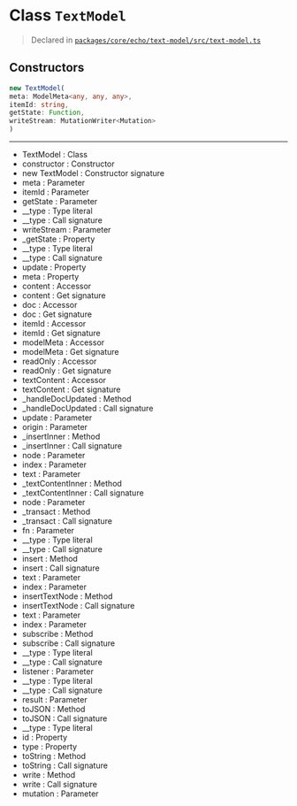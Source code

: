 # Class `TextModel`
> Declared in [`packages/core/echo/text-model/src/text-model.ts`](https://github.com/dxos/protocols/blob/main/packages/core/echo/text-model/src/text-model.ts#L41)

## Constructors
```ts
new TextModel(
meta: ModelMeta<any, any, any>,
itemId: string,
getState: Function,
writeStream: MutationWriter<Mutation>
)
```

---
- TextModel : Class
- constructor : Constructor
- new TextModel : Constructor signature
- meta : Parameter
- itemId : Parameter
- getState : Parameter
- __type : Type literal
- __type : Call signature
- writeStream : Parameter
- _getState : Property
- __type : Type literal
- __type : Call signature
- update : Property
- meta : Property
- content : Accessor
- content : Get signature
- doc : Accessor
- doc : Get signature
- itemId : Accessor
- itemId : Get signature
- modelMeta : Accessor
- modelMeta : Get signature
- readOnly : Accessor
- readOnly : Get signature
- textContent : Accessor
- textContent : Get signature
- _handleDocUpdated : Method
- _handleDocUpdated : Call signature
- update : Parameter
- origin : Parameter
- _insertInner : Method
- _insertInner : Call signature
- node : Parameter
- index : Parameter
- text : Parameter
- _textContentInner : Method
- _textContentInner : Call signature
- node : Parameter
- _transact : Method
- _transact : Call signature
- fn : Parameter
- __type : Type literal
- __type : Call signature
- insert : Method
- insert : Call signature
- text : Parameter
- index : Parameter
- insertTextNode : Method
- insertTextNode : Call signature
- text : Parameter
- index : Parameter
- subscribe : Method
- subscribe : Call signature
- __type : Type literal
- __type : Call signature
- listener : Parameter
- __type : Type literal
- __type : Call signature
- result : Parameter
- toJSON : Method
- toJSON : Call signature
- __type : Type literal
- id : Property
- type : Property
- toString : Method
- toString : Call signature
- write : Method
- write : Call signature
- mutation : Parameter
